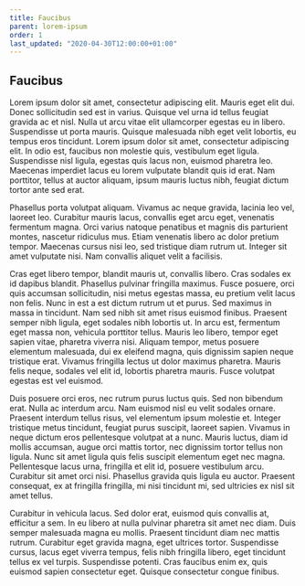 ```yaml
---
title: Faucibus
parent: lorem-ipsum
order: 1
last_updated: "2020-04-30T12:00:00+01:00"
---
```

## Faucibus

Lorem ipsum dolor sit amet, consectetur adipiscing elit. Mauris eget elit dui. Donec sollicitudin sed est in varius. Quisque vel urna id tellus feugiat gravida ac et nisl. Nulla ut arcu vitae elit ullamcorper egestas eu in libero. Suspendisse ut porta mauris. Quisque malesuada nibh eget velit lobortis, eu tempus eros tincidunt. Lorem ipsum dolor sit amet, consectetur adipiscing elit. In odio est, faucibus non molestie quis, vestibulum eget ligula. Suspendisse nisl ligula, egestas quis lacus non, euismod pharetra leo. Maecenas imperdiet lacus eu lorem vulputate blandit quis id erat. Nam porttitor, tellus at auctor aliquam, ipsum mauris luctus nibh, feugiat dictum tortor ante sed erat.

Phasellus porta volutpat aliquam. Vivamus ac neque gravida, lacinia leo vel, laoreet leo. Curabitur mauris lacus, convallis eget arcu eget, venenatis fermentum magna. Orci varius natoque penatibus et magnis dis parturient montes, nascetur ridiculus mus. Etiam venenatis libero ac dolor pretium tempor. Maecenas cursus nisi leo, sed tristique diam rutrum ut. Integer sit amet vulputate nisi. Nam convallis aliquet velit a facilisis.

Cras eget libero tempor, blandit mauris ut, convallis libero. Cras sodales ex id dapibus blandit. Phasellus pulvinar fringilla maximus. Fusce posuere, orci quis accumsan sollicitudin, nisi metus egestas massa, eu pretium velit lacus non felis. Nunc in est a est dictum rutrum ut et purus. Sed maximus in massa in tincidunt. Nam sed nibh sit amet risus euismod finibus. Praesent semper nibh ligula, eget sodales nibh lobortis ut. In arcu est, fermentum eget massa non, vehicula porttitor tellus. Mauris leo libero, tempor eget sapien vitae, pharetra viverra nisi. Aliquam tempor, metus posuere elementum malesuada, dui ex eleifend magna, quis dignissim sapien neque tristique erat. Vivamus fringilla lectus ut dolor maximus pharetra. Mauris felis neque, sodales vel elit id, lobortis pharetra mauris. Fusce volutpat egestas est vel euismod.

Duis posuere orci eros, nec rutrum purus luctus quis. Sed non bibendum erat. Nulla ac interdum arcu. Nam euismod nisl eu velit sodales ornare. Praesent interdum tellus risus, vel elementum ipsum molestie et. Integer tristique metus tincidunt, feugiat purus suscipit, laoreet sapien. Vivamus in neque dictum eros pellentesque volutpat at a nunc. Mauris luctus, diam id mollis accumsan, augue orci mattis tortor, nec dignissim tortor tellus non ligula. Nunc sit amet ligula quis felis suscipit elementum eget nec magna. Pellentesque lacus urna, fringilla et elit id, posuere vestibulum arcu. Curabitur sit amet orci nisi. Phasellus gravida quis ligula eu auctor. Praesent consequat, ex at fringilla fringilla, mi nisi tincidunt mi, sed ultricies ex nisl sit amet tellus.

Curabitur in vehicula lacus. Sed dolor erat, euismod quis convallis at, efficitur a sem. In eu libero at nulla pulvinar pharetra sit amet nec diam. Duis semper malesuada magna eu mollis. Praesent tincidunt diam nec mattis rutrum. Curabitur eget gravida magna, eget ultrices tortor. Suspendisse cursus, lacus eget viverra tempus, felis nibh fringilla libero, eget tincidunt tellus ex vel turpis. Suspendisse potenti. Cras faucibus enim ex, quis euismod sapien consectetur eget. Quisque consectetur congue finibus.
